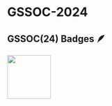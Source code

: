 # GSSOC-2024
## GSSOC(24) Badges 🪶
<div style='display:flex; align-items:center; gap: 10px;' align='center'>

  <img src="https://api.badgr.io/public/assertions/dFIPvRTOS4iHRayvipB1Yg?identity__email=priyaahopes%40gmail.com" width="100px" height="100px" />
  
</div>
